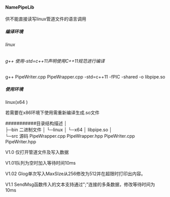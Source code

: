#### NamePipeLib

供不能直接读写linux管道文件的语言调用

##### 编译环境

###### linux

######  g++ 使用-std=c++11声明使用C++11规范进行编译

g++ PipeWriter.cpp PipeWrapper.cpp -std=c++11  -fPIC -shared -o libpipe.so

##### 使用环境

linux(x64 )

若需要在x86环境下使用需重新编译生成.so文件



###########目录结构描述
│  
├─bin 二进制文件
│  └─linux
│      └─x64
│              libpipe.so
│              
└─src 源码
        PipeWrapper.cpp
        PipeWrapper.hpp
        PipeWriter.cpp
        PipeWriter.hpp
        

V1.0 仅打开管道文件及写入数据

V1.01队列为空时加入等待时间10ms

V1.02 Glog单次写入MaxSIze从256修改为512并在超限时打印出内容。

V1.1 SendMsg函数传入的文本支持通过";"连接的多条数据，修改等待时间为10ms

